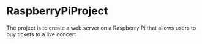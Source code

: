 # RaspberryPiProject
The project is to create a web server on a Raspberry Pi that allows users to buy tickets to a live concert. 
